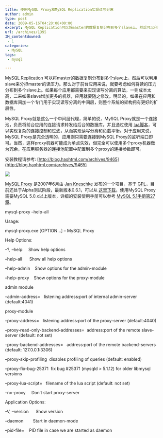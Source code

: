 ```yaml
---
title: 使用MySQL Proxy和MySQL Replication实现读写分离
author: admin
type: post
date: 2009-05-16T04:20:08+00:00
excerpt: MySQL Replication可以将master的数据复制分布到多个slave上，然后可以利用slave来分担master的读压力。那么对于前台应用来说，就要考虑如何将读的压力分布到多个slave上。如果每个应用都需要来实现读写分离的算法，一则成本太高，二来如果slave增加更多的机器，应用就要随之修改。明显的，如果在应用和数据库间加一个专门用于实现读写分离的中间层，则整个系统的架构拥有更好的扩展性。
url: /archives/1395
IM_contentdowned:
 - 1
categories:
 - MySQL
tags:
 - mysql

---
```


[MySQL Replication](http://www.ningoo.net/html/2007/mysql_replication_configuration.html) 可以将master的数据复制分布到多个slave上，然后可以利用slave来分担master的读压力。那么对于前台应用来说，就要考虑如何将读的压力分布到多个slave上。如果每个应用都需要来实现读写分离的算法，一则成本太高，二来如果slave增加更多的机器，应用就要随之修改。明显的，如果在应用和数据库间加一个专门用于实现读写分离的中间层，则整个系统的架构拥有更好的扩展性。


MySQL Proxy就是这么一个中间层代理，简单的说，MySQL Proxy就是一个连接池，负责将前台应用的连接请求转发给后台的数据库，并且通过使用 [lua脚本](http://www.lua.org/)，可以实现复杂的连接控制和过滤，从而实现读写分离和负载平衡。对于应用来说，MySQL Proxy是完全透明的，应用则只需要连接到MySQL Proxy的监听端口即可。当然，这样proxy机器可能成为单点失效，但完全可以使用多个proxy机器做为冗余，在应用服务器的连接池配置中配置到多个proxy的连接参数即可。


安装教程请参考: [http://blog.haohtml.com/archives/9465](http://blog.haohtml.com/archives/9465)

[![](http://blog.haohtml.com/wp-content/uploads/2009/05/lim98ihh.png)](/wp-content/uploads/2009/05/lim98ihh.png)

[MySQL Proxy](http://forge.mysql.com/wiki/MySQL_Proxy) 是2007年6月由 [Jan Kneschke](http://jan.kneschke.de/) 发布的一个项目，基于 [GPL](http://www.gnu.org/licenses/old-licenses/gpl-2.0.html)，目前还处于Alpha测试阶段，最新版本0.6.1，可以从 [这里下载](http://dev.mysql.com/downloads/mysql-proxy/)。使用MySQL Proxy需要MySQL 5.0.x以上版本，详细的安装使用手册可以参考 [MySQL 5.1手册第27章](http://dev.mysql.com/doc/refman/5.1/en/mysql-proxy.html)。


mysql-proxy –help-all

Usage:

mysql-proxy.exe [OPTION…] – MySQL Proxy

Help Options:

 -?, –help     Show help options

–help-all      Show all help options

–help-admin    Show options for the admin-module

–help-proxy    Show options for the proxy-module


admin module

–admin-address=   listening address:port of internal admin-server (default:4041)


proxy-module

–proxy-address=   listening address:port of the proxy-server (default:4040)

–proxy-read-only-backend-addresses=  address:port of the remote slave-server (default: not set)

–proxy-backend-addresses=   address:port of the remote backend-servers (default: 127.0.0.1:3306)

–proxy-skip-profiling  disables profiling of queries (default: enabled)

–proxy-fix-bug-25371  fix bug #25371 (mysqld > 5.1.12) for older libmysql versions

–proxy-lua-script=   filename of the lua script (default: not set)

–no-proxy     Don’t start proxy-server


Application Options:

 -V, –version      Show version

–daemon        Start in daemon-mode

–pid-file=    PID file in case we are started as daemon